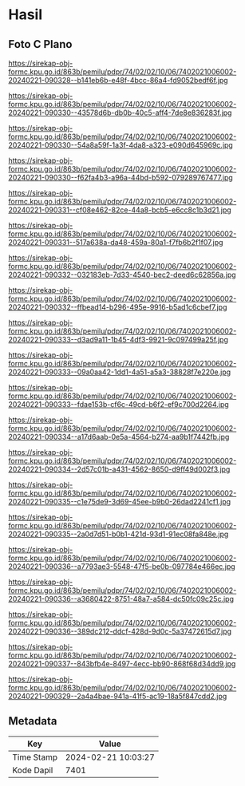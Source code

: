 # Hasil

## Foto C Plano

https://sirekap-obj-formc.kpu.go.id/863b/pemilu/pdpr/74/02/02/10/06/7402021006002-20240221-090328--b141eb6b-e48f-4bcc-86a4-fd9052bedf6f.jpg

https://sirekap-obj-formc.kpu.go.id/863b/pemilu/pdpr/74/02/02/10/06/7402021006002-20240221-090330--43578d6b-db0b-40c5-aff4-7de8e836283f.jpg

https://sirekap-obj-formc.kpu.go.id/863b/pemilu/pdpr/74/02/02/10/06/7402021006002-20240221-090330--54a8a59f-1a3f-4da8-a323-e090d645969c.jpg

https://sirekap-obj-formc.kpu.go.id/863b/pemilu/pdpr/74/02/02/10/06/7402021006002-20240221-090330--f62fa4b3-a96a-44bd-b592-079289767477.jpg

https://sirekap-obj-formc.kpu.go.id/863b/pemilu/pdpr/74/02/02/10/06/7402021006002-20240221-090331--cf08e462-82ce-44a8-bcb5-e6cc8c1b3d21.jpg

https://sirekap-obj-formc.kpu.go.id/863b/pemilu/pdpr/74/02/02/10/06/7402021006002-20240221-090331--517a638a-da48-459a-80a1-f7fb6b2f1f07.jpg

https://sirekap-obj-formc.kpu.go.id/863b/pemilu/pdpr/74/02/02/10/06/7402021006002-20240221-090332--032183eb-7d33-4540-bec2-deed6c62856a.jpg

https://sirekap-obj-formc.kpu.go.id/863b/pemilu/pdpr/74/02/02/10/06/7402021006002-20240221-090332--ffbead14-b296-495e-9916-b5ad1c6cbef7.jpg

https://sirekap-obj-formc.kpu.go.id/863b/pemilu/pdpr/74/02/02/10/06/7402021006002-20240221-090333--d3ad9a11-1b45-4df3-9921-9c097499a25f.jpg

https://sirekap-obj-formc.kpu.go.id/863b/pemilu/pdpr/74/02/02/10/06/7402021006002-20240221-090333--09a0aa42-1dd1-4a51-a5a3-38828f7e220e.jpg

https://sirekap-obj-formc.kpu.go.id/863b/pemilu/pdpr/74/02/02/10/06/7402021006002-20240221-090333--fdae153b-cf6c-49cd-b6f2-ef9c700d2264.jpg

https://sirekap-obj-formc.kpu.go.id/863b/pemilu/pdpr/74/02/02/10/06/7402021006002-20240221-090334--a17d6aab-0e5a-4564-b274-aa9b1f7442fb.jpg

https://sirekap-obj-formc.kpu.go.id/863b/pemilu/pdpr/74/02/02/10/06/7402021006002-20240221-090334--2d57c01b-a431-4562-8650-d9ff49d002f3.jpg

https://sirekap-obj-formc.kpu.go.id/863b/pemilu/pdpr/74/02/02/10/06/7402021006002-20240221-090335--c1e75de9-3d69-45ee-b9b0-26dad2241cf1.jpg

https://sirekap-obj-formc.kpu.go.id/863b/pemilu/pdpr/74/02/02/10/06/7402021006002-20240221-090335--2a0d7d51-b0b1-421d-93d1-91ec08fa848e.jpg

https://sirekap-obj-formc.kpu.go.id/863b/pemilu/pdpr/74/02/02/10/06/7402021006002-20240221-090336--a7793ae3-5548-47f5-be0b-097784e466ec.jpg

https://sirekap-obj-formc.kpu.go.id/863b/pemilu/pdpr/74/02/02/10/06/7402021006002-20240221-090336--a3680422-8751-48a7-a584-dc50fc09c25c.jpg

https://sirekap-obj-formc.kpu.go.id/863b/pemilu/pdpr/74/02/02/10/06/7402021006002-20240221-090336--389dc212-ddcf-428d-9d0c-5a37472615d7.jpg

https://sirekap-obj-formc.kpu.go.id/863b/pemilu/pdpr/74/02/02/10/06/7402021006002-20240221-090337--843bfb4e-8497-4ecc-bb90-868f68d34dd9.jpg

https://sirekap-obj-formc.kpu.go.id/863b/pemilu/pdpr/74/02/02/10/06/7402021006002-20240221-090329--2a4a4bae-941a-41f5-ac19-18a5f847cdd2.jpg


## Metadata

| Key        | Value               |
| ---------- | ------------------- |
| Time Stamp | 2024-02-21 10:03:27 |
| Kode Dapil | 7401                |




